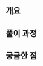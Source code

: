 ## 개요
<!-- 예) [나무 자르기](https://www.acmicpc.net/problem/2805) -->
<!-- 소요 시간 : 20분 -->

## 풀이 과정

## 궁금한 점
